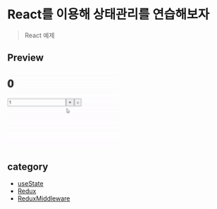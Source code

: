 # React를 이용해 상태관리를 연습해보자

> React 예제

## Preview

<img alt="Finish_Counter" src="../final-gif/counterapp_gif.gif" width="50%" >

## category

- [useState](./Basic-Counter)
- [Redux](./Redux-Counter)
- [ReduxMiddleware](./ReduxMiddleware-Counter)
